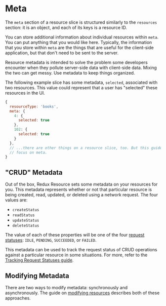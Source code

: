 # Meta

The `meta` section of a resource slice is structured similarly to the `resources` section: it is an object, and each of its keys is a resource ID.

You can store additional information about individual resources within `meta`. You can put anything that you would like here. Typically, the information that you store within `meta` are the things that are useful for the client-side application, but that don't need to be sent to the server.

Resource metadata is intended to solve the problem some developers encounter when they pollute server-side data with client-side data. Mixing the two can get messy. Use metadata to keep things organized.

The following example slice has some metadata, `selected`, associated with two resources. This value could represent that a user has "selected" these resources in the UI.

```javascript
{
  resourceType: 'books',
  meta: {
    4: {
      selected: true
    },
    102: {
      selected: true
    }
  },
  // ...there are other things on a resource slice, too. But this guide will
  // focus on meta.
}
```

## "CRUD" Metadata

Out of the box, Redux Resource sets some metadata on your resources for you. This metadata represents whether or not that particular resource is being created, read, updated, or deleted using a network request. The four values are:

* `createStatus`
* `readStatus`
* `updateStatus`
* `deleteStatus`

The value of each of these properties will be one of the four [request statuses](../requests/statuses.md): `IDLE`, `PENDING`, `SUCCEEDED`, or `FAILED`.

This metadata can be used to track the request status of CRUD operations against a particular resource in some situations. For more, refer to the [Tracking Request Statuses guide](../other-guides/tracking-request-statuses.md).

## Modifying Metadata

There are two ways to modify metadata: synchronously and asynchronously. The guide on [modifying resources](modifying-resources.md) describes both of these approaches.

